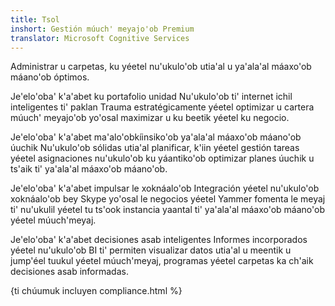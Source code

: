 ```yaml
---
title: Tsol
inshort: Gestión múuch' meyajo'ob Premium
translator: Microsoft Cognitive Services
---
```


Administrar u carpetas, ku yéetel nu'ukulo'ob utia'al u ya'ala'al máaxo'ob máano'ob óptimos.

Je'elo'oba' k'a'abet ku portafolio unidad
Nu'ukulo'ob ti' internet ichil inteligentes ti' paklan Trauma estratégicamente yéetel optimizar u cartera múuch' meyajo'ob yo'osal maximizar u ku beetik yéetel ku negocio. 

Je'elo'oba' k'a'abet ma'alo'obkíinsiko'ob ya'ala'al máaxo'ob máano'ob úuchik
Nu'ukulo'ob sólidas utia'al planificar, k'iin yéetel gestión tareas yéetel asignaciones nu'ukulo'ob ku yáantiko'ob optimizar planes úuchik u ts'aik ti' ya'ala'al máaxo'ob máano'ob. 

Je'elo'oba' k'a'abet impulsar le xoknáalo'ob
Integración yéetel nu'ukulo'ob xoknáalo'ob bey Skype yo'osal le negocios yéetel Yammer fomenta le meyaj ti' nu'ukulil yéetel tu ts'ook instancia yaantal ti' ya'ala'al máaxo'ob máano'ob yéetel múuch'meyaj. 

Je'elo'oba' k'a'abet decisiones asab inteligentes 
Informes incorporados yéetel nu'ukulo'ob BI ti' permiten visualizar datos utia'al u meentik u jump'éel tuukul yéetel múuch'meyaj, programas yéetel carpetas ka ch'aik decisiones asab informadas. 

{ti chúumuk incluyen compliance.html %}



